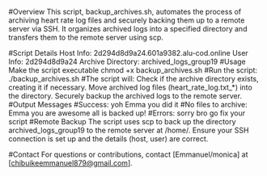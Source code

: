 #Overview
This script, backup_archives.sh, automates the process of archiving heart rate log files and securely backing them up to a remote server via SSH. It organizes archived logs into a specified directory and transfers them to the remote server using scp.

#Script Details
Host Info: 2d294d8d9a24.601a9382.alu-cod.online
User Info: 2d294d8d9a24
Archive Directory: archived_logs_group19
#Usage
Make the script executable
chmod +x backup_archives.sh
#Run the script:
./backup_archives.sh
#The script will:
Check if the archive directory exists, creating it if necessary.
Move archived log files (heart_rate_log.txt_*) into the directory.
Securely backup the archived logs to the remote server.
#Output Messages
#Success: yoh Emma you did it
#No files to archive: Emma you are awesome all is backed up!
#Errors: sorry bro go fix your script
#Remote Backup
The script uses scp to back up the directory archived_logs_group19 to the remote server at /home/. Ensure your SSH connection is set up and the details (host, user) are correct.

#Contact
For questions or contributions, contact [Emmanuel/monica] at [chibuikeemmanuel879@gmail.com].


